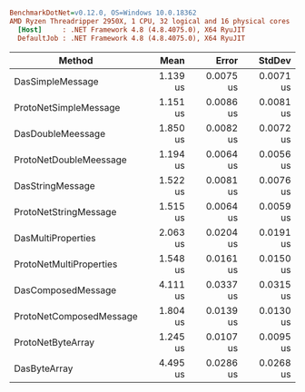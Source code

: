 ``` ini

BenchmarkDotNet=v0.12.0, OS=Windows 10.0.18362
AMD Ryzen Threadripper 2950X, 1 CPU, 32 logical and 16 physical cores
  [Host]     : .NET Framework 4.8 (4.8.4075.0), X64 RyuJIT
  DefaultJob : .NET Framework 4.8 (4.8.4075.0), X64 RyuJIT


```
|                  Method |     Mean |     Error |    StdDev |
|------------------------ |---------:|----------:|----------:|
|        DasSimpleMessage | 1.139 us | 0.0075 us | 0.0071 us |
|   ProtoNetSimpleMessage | 1.151 us | 0.0086 us | 0.0081 us |
|       DasDoubleMeessage | 1.850 us | 0.0082 us | 0.0072 us |
|  ProtoNetDoubleMeessage | 1.194 us | 0.0064 us | 0.0056 us |
|        DasStringMessage | 1.522 us | 0.0081 us | 0.0076 us |
|   ProtoNetStringMessage | 1.515 us | 0.0064 us | 0.0059 us |
|      DasMultiProperties | 2.063 us | 0.0204 us | 0.0191 us |
| ProtoNetMultiProperties | 1.548 us | 0.0161 us | 0.0150 us |
|      DasComposedMessage | 4.111 us | 0.0337 us | 0.0315 us |
| ProtoNetComposedMessage | 1.804 us | 0.0139 us | 0.0130 us |
|       ProtoNetByteArray | 1.245 us | 0.0107 us | 0.0095 us |
|            DasByteArray | 4.495 us | 0.0286 us | 0.0268 us |
